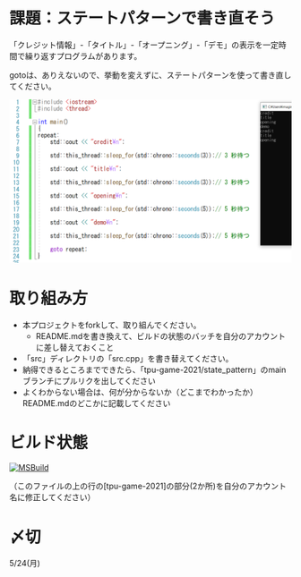 # 課題：ステートパターンで書き直そう
「クレジット情報」-「タイトル」-「オープニング」-「デモ」の表示を一定時間で繰り返すプログラムがあります。

gotoは、ありえないので、挙動を変えずに、ステートパターンを使って書き直してください。

![現在のプログラムの結果](result.png)


# 取り組み方
* 本プロジェクトをforkして、取り組んでください。
  * README.mdを書き換えて、ビルドの状態のバッチを自分のアカウントに差し替えておくこと
* 「src」ディレクトリの「src.cpp」を書き替えてください。
* 納得できるところまでできたら、「tpu-game-2021/state_pattern」のmainブランチにプルリクを出してください
* よくわからない場合は、何が分からないか（どこまでわかったか）README.mdのどこかに記載してください


# ビルド状態
[![MSBuild](https://github.com/GordonFryman/state_pattern/actions/workflows/msbuild.yml/badge.svg)](https://github.com/GordonFryman/state_pattern/actions/workflows/msbuild.yml)

（このファイルの上の行の[tpu-game-2021]の部分(2か所)を自分のアカウント名に修正してください）


# 〆切
5/24(月)
